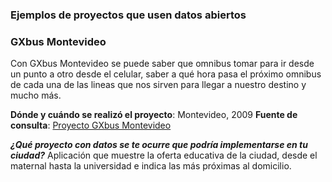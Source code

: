 ### Ejemplos de proyectos que usen datos abiertos
### GXbus Montevideo

Con GXbus Montevideo se puede saber que omnibus tomar para ir desde un punto a otro desde el celular, saber a qué hora pasa el próximo omnibus de cada una de las lineas que nos sirven para llegar a nuestro destino y mucho más.

**Dónde y cuándo se realizó el proyecto**: Montevideo, 2009
**Fuente de consulta**: [Proyecto GXbus Montevideo](https://tanconectados.wordpress.com/2011/08/23/un-primer-vistazo-a-gxbus-y-una-oportunidad-para-probarlo/) 

_**¿Qué proyecto con datos se te ocurre que podría implementarse en tu ciudad?**_
Aplicación que muestre la oferta educativa de la ciudad, desde el maternal hasta la universidad e indica las más próximas al domicilio.
